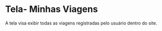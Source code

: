 # Tela- Minhas Viagens
A tela visa exibir todas as viagens registradas pelo usuário dentro do site.


